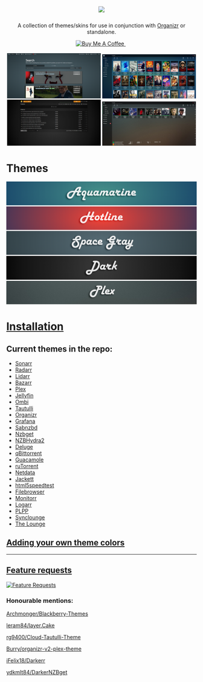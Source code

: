 <h1 align="center">
    <img src="https://i.imgur.com/OkX6Zup.png">
</h1>
<p align="center">
  A collection of themes/skins for use in conjunction with <a href="https://github.com/causefx/Organizr/" target="_blank">Organizr</a> or standalone.
<p align="center">
<a href="https://www.buymeacoffee.com/oY5Nk8GHK" target="_blank"><img src="https://www.buymeacoffee.com/assets/img/custom_images/yellow_img.png" alt="Buy Me A Coffee" style="height: auto !important;width: auto !important;" >   </a><a href="https://discord.gg/HM5uUKU" rel="noopener"><img class="alignnone" title="theme.park!" src="https://img.shields.io/badge/chat-Discord-blue.svg?style=for-the-badge&logo=discord" alt="" height="37" /></a>
 </a><a href="https://technicalramblings.com/" rel="noopener"><img class="alignnone" title="technicalramblings!" src="https://img.shields.io/badge/blog-technicalramblings.com-informational.svg?style=for-the-badge" alt="" height="37" /></a>
    <br />
    <br />
    <a href="https://raw.githubusercontent.com/gilbN/theme.park/master/Screenshots/ombi/ombi1.png" rel="noopener"><img src="/Screenshots/ombi/ombi1.png" alt="Screen Shot 1" width="49.15%" /></a>
    <a href="https://raw.githubusercontent.com/gilbN/theme.park/master/Screenshots/sonarr/aquamarine.jpg" rel="noopener"><img src="/Screenshots/sonarr/aquamarine.jpg" alt="Screen Shot 2" width="49.15%" /></a>
    <a href="https://raw.githubusercontent.com/gilbN/theme.park/master/Screenshots/sabnzbd/dark.png" rel="noopener"><img src="/Screenshots/sabnzbd/dark.png" alt="Screen Shot 3" width="49.15%" /></a>
    <a href="https://raw.githubusercontent.com/gilbN/theme.park/master/Screenshots/lidarr/plex.jpg" rel="noopener"><img src="/Screenshots/lidarr/plex.jpg" alt="Screen Shot 4" width="49.15%" /></a>
</p>

# Themes

![](/Screenshots/aquamarine_banner.png)
![](/Screenshots/hotline_banner.png)
![](/Screenshots/spacegray_banner.png)
![](/Screenshots/dark_banner.png)
![](/Screenshots/plex_banner.png)

# [Installation](https://github.com/gilbN/theme.park/wiki/Setup)

## Current themes in the repo:
<ul>
<li><a href="https://github.com/gilbN/theme.park/wiki/Themes#sonarr-v2v3---radarr---lidarr---bazarr-themes">Sonarr</a></li>
<li><a href="https://github.com/gilbN/theme.park/wiki/Themeshttps://github.com/gilbN/theme.park/wiki/Themes#sonarr-v2v3---radarr---lidarr---bazarr-themes">Radarr</a></li>
<li><a href="https://github.com/gilbN/theme.park/wiki/Themes#sonarr-v2v3---radarr---lidarr---bazarr-themes">Lidarr</a></li>
<li><a href="https://github.com/gilbN/theme.park/wiki/Themes#sonarr-v2v3---radarr---lidarr---bazarr-themes">Bazarr</a></li>
<li><a href="https://github.com/gilbN/theme.park/wiki/Themes#plex-themes">Plex</a></li>
<li><a href="https://github.com/gilbN/theme.park/wiki/Themes#jellyfin-themes">Jellyfin</a></li>
<li><a href="https://github.com/gilbN/theme.park/wiki/Themes#ombi-themes">Ombi</a></li>
<li><a href="https://github.com/gilbN/theme.park/wiki/Themes#tautulli-themes">Tautulli</a></li>
<li><a href="https://github.com/gilbN/theme.park/wiki/Themes#organizr-hotline-and-marine-theme">Organizr</a></li>
<li><a href="https://github.com/gilbN/theme.park/wiki/Themes#grafana-themes">Grafana</a></li>
<li><a href="https://github.com/gilbN/theme.park/wiki/Themes#sabnzbd-themes">Sabnzbd</a></li>
<li><a href="https://github.com/gilbN/theme.park/wiki/Themes#nzbget-themes">Nzbget</a></li>
<li><a href="https://github.com/gilbN/theme.park/wiki/Themes#nzbhydra2-themes">NZBHydra2</a></li>
<li><a href="https://github.com/gilbN/theme.park/wiki/Themes#deluge-themes">Deluge</a></li>
<li><a href="https://github.com/gilbN/theme.park/wiki/Themes#qbittorrent-themes">qBittorrent</a></li>
<li><a href="https://github.com/gilbN/theme.park/wiki/Themes#guacamole-themes">Guacamole</a></li>
<li><a href="https://github.com/gilbN/theme.park/wiki/Themes#rutorrent-themes">ruTorrent</a></li>
<li><a href="https://github.com/gilbN/theme.park/wiki/Themes#netdata-themes">Netdata</a></li>
<li><a href="https://github.com/gilbN/theme.park/wiki/Themes#jackett-themes">Jackett</a></li>
<li><a href="https://github.com/gilbN/theme.park/wiki/Themes#html5-speedtest-themes">html5speedtest</a></li>
<li><a href="https://github.com/gilbN/theme.park/wiki/Themes#filebrowser-themes">Filebrowser</a></li>
<li><a href="https://github.com/gilbN/theme.park/wiki/Themes#monitorr-themes">Monitorr</a></li>
<li><a href="https://github.com/gilbN/theme.park/wiki/Themes#logarr-alpha-version-themes">Logarr</a></li>
<li><a href="https://github.com/gilbN/theme.park/wiki/Themes#php-library-presenter-themes">PLPP</a></li>
<li><a href="https://github.com/gilbN/theme.park/wiki/Themes#synclounge-themes">Synclounge</a></li>
<li><a href="https://github.com/gilbN/theme.park/wiki/Themes#the-lounge-themes">The Lounge</a></li>
</ul>

## [Adding your own theme colors](https://github.com/gilbN/theme.park/wiki/Creating-your-own-themes)
***

## [Feature requests](https://feathub.com/gilbN/theme.park)
[![Feature Requests](https://feathub.com/gilbN/theme.park?format=svg)](http://feathub.com/gilbN/theme.park)

### Honourable mentions:

[Archmonger/Blackberry-Themes](https://github.com/Archmonger/Blackberry-Themes)

[leram84/layer.Cake](https://github.com/leram84/layer.Cake/)

[rg9400/Cloud-Tautulli-Theme](https://github.com/rg9400/Cloud-Tautulli-Theme)

[Burry/organizr-v2-plex-theme](https://github.com/Burry/organizr-v2-plex-theme)

[iFelix18/Darkerr](https://github.com/iFelix18/Darkerr)

[ydkmlt84/DarkerNZBget](https://github.com/ydkmlt84/DarkerNZBget)
